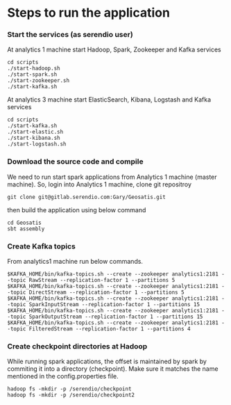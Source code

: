 # Steps to run the application

### Start the services (as serendio user)

At analytics 1 machine start Hadoop, Spark, Zookeeper and Kafka services

    cd scripts
    ./start-hadoop.sh
    ./start-spark.sh
    ./start-zookeeper.sh    
    ./start-kafka.sh    
    
At analytics 3 machine start ElasticSearch, Kibana, Logstash and Kafka services

    cd scripts
    ./start-kafka.sh
    ./start-elastic.sh
    ./start-kibana.sh
    ./start-logstash.sh


### Download the source code and compile 

We need to run start spark applications from Analytics 1 machine (master machine). So, login into Analytics 1 machine, clone git repositroy

    git clone git@gitlab.serendio.com:Gary/Geosatis.git

then build the application using below command

    cd Geosatis
    sbt assembly
	

### Create Kafka topics

From analytics1 machine run below commands.

    $KAFKA_HOME/bin/kafka-topics.sh --create --zookeeper analytics1:2181 --topic RawStream --replication-factor 1 --partitions 5
    $KAFKA_HOME/bin/kafka-topics.sh --create --zookeeper analytics1:2181 --topic DirectStream --replication-factor 1 --partitions 5
    $KAFKA_HOME/bin/kafka-topics.sh --create --zookeeper analytics1:2181 --topic SparkInputStream --replication-factor 1 --partitions 15
    $KAFKA_HOME/bin/kafka-topics.sh --create --zookeeper analytics1:2181 --topic SparkOutputStream --replication-factor 1 --partitions 15  
    $KAFKA_HOME/bin/kafka-topics.sh --create --zookeeper analytics1:2181 --topic FilteredStream --replication-factor 1 --partitions 4
    

### Create checkpoint directories at Hadoop

While running spark applications, the offset is maintained by spark by commiting it into a directory (checkpoint). Make sure it matches the name mentioned in the config.properties file.

    hadoop fs -mkdir -p /serendio/checkpoint
    hadoop fs -mkdir -p /serendio/checkpoint2
    



